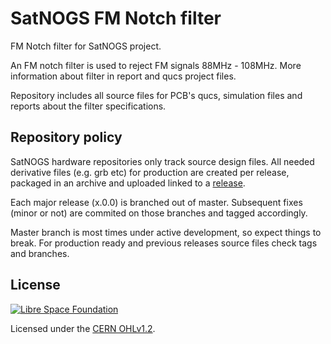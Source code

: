 # SatNOGS FM Notch filter

FM Notch filter for SatNOGS project.

An FM notch filter is used to reject FM signals 88MHz - 108MHz.
More information about filter in report and qucs project files.

Repository includes all source files for PCB's qucs, simulation files and reports about the filter 
specifications.

## Repository policy
SatNOGS hardware repositories only track source design files. All needed derivative files (e.g. grb etc) 
for production are created per release, packaged in an archive and uploaded linked to a  [release](https://github.com/satnogs/satnogs-fm-notch/releases).

Each major release (x.0.0) is branched out of master. Subsequent fixes (minor or not) are commited on those branches and tagged accordingly.

Master branch is most times under active development, so expect things to break. For production ready and previous releases source files check tags and branches.

## License

[![Libre Space Foundation](https://img.shields.io/badge/%C2%A9%202014--2017-Libre%20Space%20Foundation-6672D8.svg)](https://librespacefoundation.org/)

Licensed under the [CERN OHLv1.2](LICENSE).
